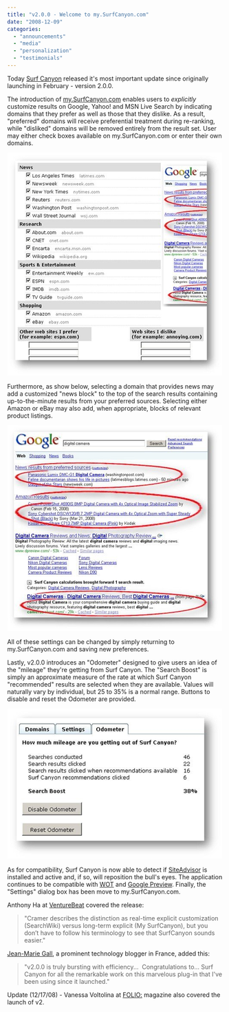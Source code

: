 ```yaml
---
title: "v2.0.0 - Welcome to my.SurfCanyon.com"
date: "2008-12-09"
categories: 
  - "announcements"
  - "media"
  - "personalization"
  - "testimonials"
---
```


Today [Surf Canyon](http://www.SurfCanyon.com) released it's most important update since originally launching in February - version 2.0.0.

The introduction of [my.SurfCanyon.com](http://my.SurfCanyon.com) enables users to _explicitly_ customize results on Google, Yahoo! and MSN Live Search by indicating domains that they prefer as well as those that they dislike. As a result, "preferred" domains will receive preferential treatment during re-ranking, while "disliked" domains will be removed entirely from the result set. User may either check boxes available on my.SurfCanyon.com or enter their own domains.

![v2 Domains Page](/assets/images/rank-dynamics/v2-domains-page.jpg)

Furthermore, as show below, selecting a domain that provides news may add a customized "news block" to the top of the search results containing up-to-the-minute results from your preferred sources. Selecting either Amazon or eBay may also add, when appropriate, blocks of relevant product listings.

![v2.0.0 Search Results Page](/assets/images/rank-dynamics/v2-search-page.jpg)

All of these settings can be changed by simply returning to my.SurfCanyon.com and saving new preferences.

Lastly, v2.0.0 introduces an "Odometer" designed to give users an idea of the "mileage" they're getting from Surf Canyon. The "Search Boost" is simply an approximate measure of the rate at which Surf Canyon "recommended" results are selected when they are available. Values will naturally vary by individual, but 25 to 35% is a normal range. Buttons to disable and reset the Odometer are provided.

![v2.0.0 Odometer](/assets/images/rank-dynamics/odometer.jpg)

As for compatibility, Surf Canyon is now able to detect if [SiteAdvisor](http://www.SiteAdvisor.com) is installed and active and, if so, will reposition the bull's eyes. The application continues to be compatible with [WOT](http://www.mywot.com/) and [Google Preview](http://ackroyd.de/googlepreview/). Finally, the "Settings" dialog box has been move to my.SurfCanyon.com.

Anthony Ha at [VentureBeat](http://venturebeat.com/2008/12/09/search-startup-surf-canyon-gets-personal/) covered the release:

> "Cramer describes the distinction as real-time explicit customization (SearchWiki) versus long-term explicit (My SurfCanyon), but you don’t have to follow his terminology to see that SurfCanyon sounds easier."

[Jean-Marie Gall](http://www.jeanmariegall.com/2008/12/11/surfcanyon-lance-sa-v200-en-y-intgrant-mysurfcanyoncom/), a prominent technology blogger in France, added this:

> "v2.0.0 is truly bursting with efficiency...  Congratulations to... Surf Canyon for all the remarkable work on this marvelous plug-in that I've been using since it launched."

Update (12/17/08) - Vanessa Voltolina at [FOLIO:](http://www.foliomag.com/2008/startup-wants-publishers-let-subscribers-boost-google-ranking-them) magazine also covered the launch of v2.
